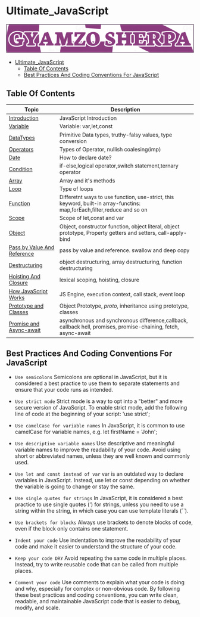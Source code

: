 # Ultimate_JavaScript

![JavaScript 2023](LOGO.png)

- [Ultimate_JavaScript](#ultimate_javascript)
  - [Table Of Contents](#table-of-contents)
  - [Best Practices And Coding Conventions For JavaScript](#best-practices-and-coding-conventions-for-javascript)

## Table Of Contents

| Topic                                                                                                                        | Description                                                                                                             |
| ---------------------------------------------------------------------------------------------------------------------------- | ----------------------------------------------------------------------------------------------------------------------- |
| [Introduction](https://github.com/gyamzosherpa/Ultimate-Javascript-2023/tree/master/00-introduction)                         | JavaScript Introduction                                                                                                 |
| [Variable](https://github.com/gyamzosherpa/Ultimate-Javascript-2023/tree/master/01-variable)                                 | Variable: var,let,const                                                                                                 |
| [DataTypes](https://github.com/gyamzosherpa/Ultimate-Javascript-2023/tree/master/02-dataTypes)                               | Primitive Data types, truthy-falsy values, type conversion                                                              |
| [Operators](https://github.com/gyamzosherpa/Ultimate-Javascript-2023/tree/master/03-operators)                               | Types of Operator, nullish coalesing(imp)                                                                               |
| [Date](https://github.com/gyamzosherpa/Ultimate-Javascript-2023/tree/master/04-date)                                         | How to declare date?                                                                                                    |
| [Condition](https://github.com/gyamzosherpa/Ultimate-Javascript-2023/tree/master/05-condition)                               | if-else,logical operator,switch statement,ternary operator                                                              |
| [Array](https://github.com/gyamzosherpa/Ultimate-Javascript-2023/tree/master/06-array)                                       | Array and it's methods                                                                                                  |
| [Loop](https://github.com/gyamzosherpa/Ultimate-Javascript-2023/tree/master/07-loop)                                         | Type of loops                                                                                                           |
| [Function](https://github.com/gyamzosherpa/Ultimate-Javascript-2023/tree/master/08-function)                                 | Differetnt ways to use function, use-strict, this keyword, built-in array-functins: map,forEach,filter,reduce and so on |
| [Scope](https://github.com/gyamzosherpa/Ultimate-Javascript-2023/tree/master/09-scope)                                       | Scope of let,const and var                                                                                              |
| [Object](https://github.com/gyamzosherpa/Ultimate-Javascript-2023/tree/master/10-object)                                     | Object, constructor function, object literal, object prototype, Property getters and setters, call-apply-bind           |
| [Pass by Value And Reference](https://github.com/gyamzosherpa/Ultimate-Javascript-2023/tree/master/11-passByValue-Reference) | pass by value and reference. swallow and deep copy                                                                      |
| [Destructuring](https://github.com/gyamzosherpa/Ultimate-Javascript-2023/tree/master/12-Destructuring)                       | object destructuring, array destructuring, function destructuring                                                       |
| [Hoisting And Closure](https://github.com/gyamzosherpa/Ultimate-Javascript-2023/tree/master/13-Hoisting-And-Closure)         | lexical scoping, hoisting, closure                                                                                      |
| [How JavaScript Works](https://github.com/gyamzosherpa/Ultimate-Javascript-2023/tree/master/14-Js-Engine)                    | JS Engine, execution context, call stack, event loop                                                                    |
| [Prototype and Classes](https://github.com/gyamzosherpa/Ultimate-Javascript-2023/tree/master/15-Prototype-And-Classes)       | Object Prototype, _proto_, inheritance using prototype, classes                                                         |
| [Promise and Async-await](https://github.com/gyamzosherpa/Ultimate-Javascript-2023/tree/master/16-promises-asyncAwait)       | asynchronous and synchronous difference,callback, callback hell, promises, promise-chaining, fetch, async-await         |

## Best Practices And Coding Conventions For JavaScript

- `Use semicolons`
  Semicolons are optional in JavaScript, but it is considered a best practice to use them to separate statements and ensure that your code runs as intended.

- `Use strict mode`
  Strict mode is a way to opt into a "better" and more secure version of JavaScript. To enable strict mode, add the following line of code at the beginning of your script: 'use strict';

- `Use camelCase for variable names`
  In JavaScript, it is common to use camelCase for variable names, e.g. let firstName = 'John';

- `Use descriptive variable names`
  Use descriptive and meaningful variable names to improve the readability of your code. Avoid using short or abbreviated names, unless they are well known and commonly used.

- `Use let and const instead of var`
  var is an outdated way to declare variables in JavaScript. Instead, use let or const depending on whether the variable is going to change or stay the same.

- `Use single quotes for strings`
  In JavaScript, it is considered a best practice to use single quotes (') for strings, unless you need to use a string within the string, in which case you can use template literals (``).

- `Use brackets for blocks`
  Always use brackets to denote blocks of code, even if the block only contains one statement.

- `Indent your code`
  Use indentation to improve the readability of your code and make it easier to understand the structure of your code.

- `Keep your code DRY`
  Avoid repeating the same code in multiple places. Instead, try to write reusable code that can be called from multiple places.

- `Comment your code`
  Use comments to explain what your code is doing and why, especially for complex or non-obvious code.
  By following these best practices and coding conventions, you can write clean, readable, and maintainable JavaScript code that is easier to debug, modify, and scale.
